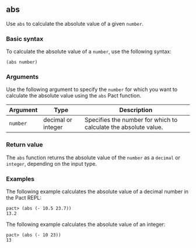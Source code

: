 ## abs

Use `abs` to calculate the absolute value of a given `number`.

### Basic syntax

To calculate the absolute value of a `number`, use the following syntax:

```pact
(abs number)
```

### Arguments

Use the following argument to specify the `number` for which you want to calculate the absolute value using the `abs` Pact function.

| Argument | Type | Description |
| --- | --- | --- |
| `number` | decimal or integer | Specifies the number for which to calculate the absolute value. |

### Return value

The `abs` function returns the absolute value of the `number` as a `decimal` or `integer`, depending on the input type.

### Examples

The following example calculates the absolute value of a decimal number in the Pact REPL:

```pact
pact> (abs (- 10.5 23.7))
13.2
```

The following example calculates the absolute value of an integer:

```pact
pact> (abs (- 10 23))
13
```

